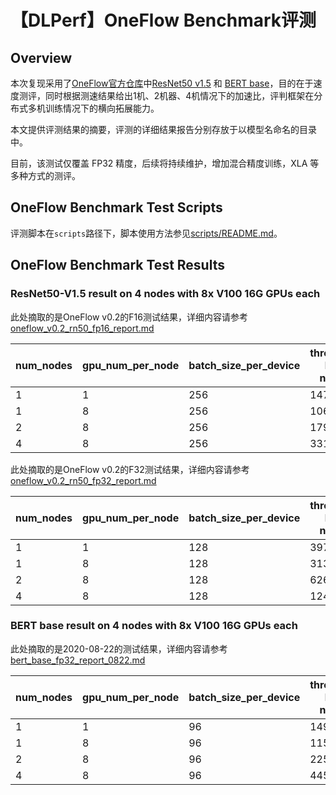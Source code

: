 # 【DLPerf】OneFlow Benchmark评测

## Overview

本次复现采用了[OneFlow官方仓库](https://github.com/Oneflow-Inc/OneFlow-Benchmark/tree/637bb9cdb4cc1582f13bcc171acbc8a8089d9435)中[ResNet50 v1.5](https://github.com/Oneflow-Inc/OneFlow-Benchmark/tree/637bb9cdb4cc1582f13bcc171acbc8a8089d9435/Classification/cnns) 和 [BERT base](https://github.com/Oneflow-Inc/OneFlow-Benchmark/tree/637bb9cdb4cc1582f13bcc171acbc8a8089d9435/LanguageModeling/BERT)，目的在于速度测评，同时根据测速结果给出1机、2机器、4机情况下的加速比，评判框架在分布式多机训练情况下的横向拓展能力。

本文提供评测结果的摘要，评测的详细结果报告分别存放于以模型名命名的目录中。 

目前，该测试仅覆盖 FP32 精度，后续将持续维护，增加混合精度训练，XLA 等多种方式的测评。

## OneFlow Benchmark Test Scripts

评测脚本在`scripts`路径下，脚本使用方法参见[scripts/README.md](./scripts/README.md)。

## OneFlow Benchmark Test Results

### ResNet50-V1.5 result on 4 nodes with 8x V100 16G GPUs each

此处摘取的是OneFlow v0.2的F16测试结果，详细内容请参考[oneflow_v0.2_rn50_fp16_report.md](./ConvNets/oneflow_v0.2_rn50_fp16_report.md)

| num_nodes | gpu_num_per_node | batch_size_per_device | throughput <br>FP32 <br>no XLA | speedup |
| --------- | ---------------- | --------------------- | ------------------------------ | ------- |
| 1 | 1 | 256 | 1472.72 | 1.00 |
| 1 | 8 | 256 | 10629.32 | 7.22 |
| 2 | 8 | 256 | 17920.40 | 12.17 |
| 4 | 8 | 256 | 33141.02 | 22.50 |

此处摘取的是OneFlow v0.2的F32测试结果，详细内容请参考[oneflow_v0.2_rn50_fp32_report.md](./ConvNets/oneflow_v0.2_rn50_fp32_report.md)

| num_nodes | gpu_num_per_node | batch_size_per_device | throughput <br>FP32 <br>no XLA | speedup |
| --------- | ---------------- | --------------------- | ------------------------------ | ------- |
| 1 | 1 | 128 | 397.64 | 1.00 |
| 1 | 8 | 128 | 3130.34 | 7.87 |
| 2 | 8 | 128 | 6260.30 | 15.74 |
| 4 | 8 | 128 | 12411.97 | 31.21 |

### BERT base result on 4 nodes with 8x V100 16G GPUs each

此处摘取的是2020-08-22的测试结果，详细内容请参考[bert_base_fp32_report_0822.md](./BERT/bert_base_fp32_report_0822.md)

| num_nodes | gpu_num_per_node | batch_size_per_device | throughput <br>FP32 <br>no XLA | speedup |
| --------- | ---------------- | --------------------- | ------------------------------ | ------- |
| 1         | 1                | 96                    | 149.84                         | 1.00    |
| 1         | 8                | 96                    | 1158.51                        | 7.73    |
| 2         | 8                | 96                    | 2257.71                        | 15.07   |
| 4         | 8                | 96                    | 4455.97                        | 29.75   |

